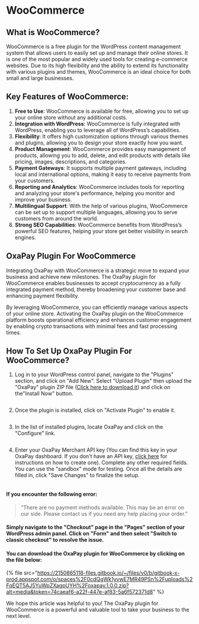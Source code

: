 # WooCommerce

## What is WooCommerce?

WooCommerce is a free plugin for the WordPress content management system that allows users to easily set up and manage their online stores. It is one of the most popular and widely used tools for creating e-commerce websites. Due to its high flexibility and the ability to extend its functionality with various plugins and themes, WooCommerce is an ideal choice for both small and large businesses.

## Key Features of WooCommerce:

1. **Free to Use**: WooCommerce is available for free, allowing you to set up your online store without any additional costs.
2. **Integration with WordPress**: WooCommerce is fully integrated with WordPress, enabling you to leverage all of WordPress’s capabilities.
3. **Flexibility**: It offers high customization options through various themes and plugins, allowing you to design your store exactly how you want.
4. **Product Management**: WooCommerce provides easy management of products, allowing you to add, delete, and edit products with details like pricing, images, descriptions, and categories.
5. **Payment Gateways**: It supports multiple payment gateways, including local and international options, making it easy to receive payments from your customers.
6. **Reporting and Analytics**: WooCommerce includes tools for reporting and analyzing your store's performance, helping you monitor and improve your business.
7. **Multilingual Support**: With the help of various plugins, WooCommerce can be set up to support multiple languages, allowing you to serve customers from around the world.
8. **Strong SEO Capabilities**: WooCommerce benefits from WordPress’s powerful SEO features, helping your store get better visibility in search engines.

## OxaPay Plugin For WooCommerce

Integrating OxaPay with WooCommerce is a strategic move to expand your business and achieve new milestones. The OxaPay plugin for WooCommerce enables businesses to accept cryptocurrency as a fully integrated payment method, thereby broadening your customer base and enhancing payment flexibility.

By leveraging WooCommerce, you can efficiently manage various aspects of your online store. Activating the OxaPay plugin on the WooCommerce platform boosts operational efficiency and enhances customer engagement by enabling crypto transactions with minimal fees and fast processing times.

## How To Set Up OxaPay Plugin For WooCommerce?

1. Log in to your WordPress control panel, navigate to the "Plugins" section, and click on "Add New". Select "Upload Plugin" then upload the "OxaPay" plugin ZIP file ([Click here to download it](https://downloads.wordpress.org/plugin/oxapay.1.0.0.zip)) and click on the"Install Now" button.

<figure><img src="https://content.gitbook.com/content/0cdQgWk1yvwE7MR49PSn/blobs/wMM2x0Wgkjes9zqzNfDF/Screenshot%20(1183).png" alt=""><figcaption></figcaption></figure>

2. Once the plugin is installed, click on "Activate Plugin" to enable it.

<figure><img src="https://content.gitbook.com/content/0cdQgWk1yvwE7MR49PSn/blobs/Dcb0bx5LiQQTUUfPoH2T/Screenshot%20(1185).png" alt=""><figcaption></figcaption></figure>

3. In the list of installed plugins, locate OxaPay and click on the "Configure" link.

<figure><img src="https://content.gitbook.com/content/0cdQgWk1yvwE7MR49PSn/blobs/pK81LUpMfc61L8eEReYq/Screenshot%20(1186).png" alt=""><figcaption></figcaption></figure>

4. Enter your OxaPay Merchant API key (You can find this key in your OxaPay dashboard. If you don't have an API key, [click here](https://docs.oxapay.com/introduction/integrations/merchant-service) for instructions on how to create one). Complete any other required fields. You can use the "sandbox" mode for testing. Once all the details are filled in, click "Save Changes" to finalize the setup.

<figure><img src="https://content.gitbook.com/content/0cdQgWk1yvwE7MR49PSn/blobs/Tjd6VpgYB4LdHu0XCV9G/Screenshot%20(1211).png" alt=""><figcaption></figcaption></figure>

#### If you encounter the following error:

> “There are no payment methods available. This may be an error on our side. Please contact us if you need any help placing your order.”

#### Simply navigate to the "Checkout" page in the "Pages" section of your WordPress admin panel. Click on "Form" and then select "Switch to classic checkout" to resolve the issue.

#### You can download the OxaPay plugin for WooCommerce by clicking on the file below:

{% file src="<https://2150865118-files.gitbook.io/~/files/v0/b/gitbook-x-prod.appspot.com/o/spaces%2F0cdQgWk1yvwE7MR49PSn%2Fuploads%2FqEQT5AJ5YuWpZXagpUYH%2Foxapay.1.0.0.zip?alt=media&token=74caeaf6-a22f-447e-af83-5a6f572371d8>" %}

We hope this article was helpful to you! The OxaPay plugin for WooCommerce is a powerful and valuable tool to take your business to the next level.
